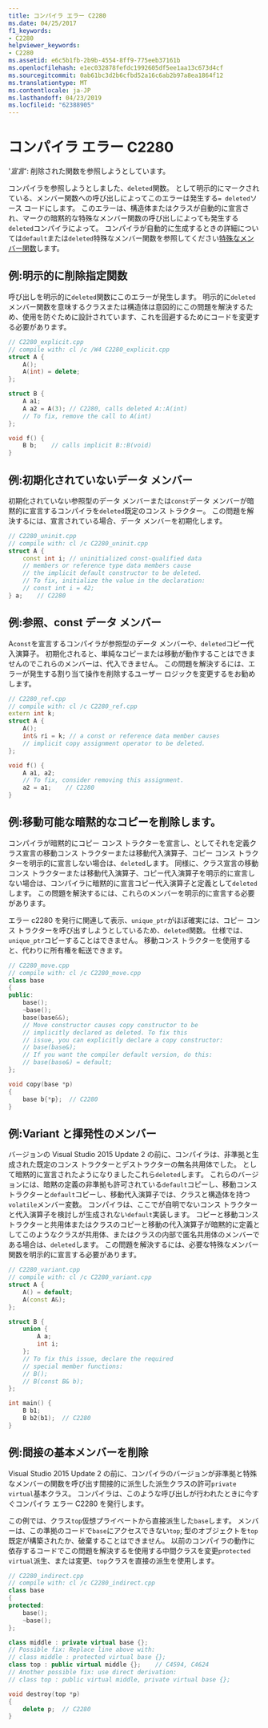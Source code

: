 ```yaml
---
title: コンパイラ エラー C2280
ms.date: 04/25/2017
f1_keywords:
- C2280
helpviewer_keywords:
- C2280
ms.assetid: e6c5b1fb-2b9b-4554-8ff9-775eeb37161b
ms.openlocfilehash: e1ec032878fefdc1992605df5ee1aa13c673d4cf
ms.sourcegitcommit: 0ab61bc3d2b6cfbd52a16c6ab2b97a8ea1864f12
ms.translationtype: MT
ms.contentlocale: ja-JP
ms.lasthandoff: 04/23/2019
ms.locfileid: "62388905"
---
```

# <a name="compiler-error-c2280"></a>コンパイラ エラー C2280

'*宣言*': 削除された関数を参照しようとしています。

コンパイラを参照しようとしました、`deleted`関数。 として明示的にマークされている、メンバー関数への呼び出しによってこのエラーは発生する`= deleted`ソース コードにします。 このエラーは、構造体またはクラスが自動的に宣言され、マークの暗黙的な特殊なメンバー関数の呼び出しによっても発生する`deleted`コンパイラによって。 コンパイラが自動的に生成するときの詳細については`default`または`deleted`特殊なメンバー関数を参照してください[特殊なメンバー関数](../../cpp/special-member-functions.md)します。

## <a name="example-explicitly-deleted-functions"></a>例:明示的に削除指定関数

呼び出しを明示的に`deleted`関数にこのエラーが発生します。 明示的に`deleted`メンバー関数を意味するクラスまたは構造体は意図的にこの問題を解決するため、使用を防ぐために設計されています、これを回避するためにコードを変更する必要があります。

```cpp
// C2280_explicit.cpp
// compile with: cl /c /W4 C2280_explicit.cpp
struct A {
    A();
    A(int) = delete;
};

struct B {
    A a1;
    A a2 = A(3); // C2280, calls deleted A::A(int)
    // To fix, remove the call to A(int)
};

void f() {
    B b;    // calls implicit B::B(void)
}
```

## <a name="example-uninitialized-data-members"></a>例:初期化されていないデータ メンバー

初期化されていない参照型のデータ メンバーまたは`const`データ メンバーが暗黙的に宣言するコンパイラを`deleted`既定のコンス トラクター。 この問題を解決するには、宣言されている場合、データ メンバーを初期化します。

```cpp
// C2280_uninit.cpp
// compile with: cl /c C2280_uninit.cpp
struct A {
    const int i; // uninitialized const-qualified data
    // members or reference type data members cause
    // the implicit default constructor to be deleted.
    // To fix, initialize the value in the declaration:
    // const int i = 42;
} a;    // C2280
```

## <a name="example-reference-and-const-data-members"></a>例:参照、const データ メンバー

A`const`を宣言するコンパイラが参照型のデータ メンバーや、`deleted`コピー代入演算子。 初期化されると、単純なコピーまたは移動が動作することはできませんのでこれらのメンバーは、代入できません。 この問題を解決するには、エラーが発生する割り当て操作を削除するユーザー ロジックを変更するをお勧めします。

```cpp
// C2280_ref.cpp
// compile with: cl /c C2280_ref.cpp
extern int k;
struct A {
    A();
    int& ri = k; // a const or reference data member causes
    // implicit copy assignment operator to be deleted.
};

void f() {
    A a1, a2;
    // To fix, consider removing this assignment.
    a2 = a1;    // C2280
}
```

## <a name="example-movable-deletes-implicit-copy"></a>例:移動可能な暗黙的なコピーを削除します。

コンパイラが暗黙的にコピー コンス トラクターを宣言し、としてそれを定義クラス宣言の移動コンス トラクターまたは移動代入演算子、コピー コンス トラクターを明示的に宣言しない場合は、`deleted`します。 同様に、クラス宣言の移動コンス トラクターまたは移動代入演算子、コピー代入演算子を明示的に宣言しない場合は、コンパイラに暗黙的に宣言コピー代入演算子と定義として`deleted`します。 この問題を解決するには、これらのメンバーを明示的に宣言する必要があります。

エラー c2280 を発行に関連して表示、`unique_ptr`がほぼ確実には、コピー コンス トラクターを呼び出すしようとしているため、`deleted`関数。 仕様では、`unique_ptr`コピーすることはできません。 移動コンス トラクターを使用すると、代わりに所有権を転送できます。

```cpp
// C2280_move.cpp
// compile with: cl /c C2280_move.cpp
class base
{
public:
    base();
    ~base();
    base(base&&);
    // Move constructor causes copy constructor to be
    // implicitly declared as deleted. To fix this
    // issue, you can explicitly declare a copy constructor:
    // base(base&);
    // If you want the compiler default version, do this:
    // base(base&) = default;
};

void copy(base *p)
{
    base b{*p};  // C2280
}
```

## <a name="example-variant-and-volatile-members"></a>例:Variant と揮発性のメンバー

バージョンの Visual Studio 2015 Update 2 の前に、コンパイラは、非準拠と生成された既定のコンス トラクターとデストラクターの無名共用体でした。 として暗黙的に宣言されたようになりましたこれら`deleted`します。 これらのバージョンには、暗黙の定義の非準拠も許可されている`default`コピーし、移動コンス トラクターと`default`コピーし、移動代入演算子では、クラスと構造体を持つ`volatile`メンバー変数。 コンパイラは、ここでが自明でないコンス トラクターと代入演算子を検討しが生成されない`default`実装します。 コピーと移動コンス トラクターと共用体またはクラスのコピーと移動の代入演算子が暗黙的に定義としてこのようなクラスが共用体、またはクラスの内部で匿名共用体のメンバーである場合は、`deleted`します。 この問題を解決するには、必要な特殊なメンバー関数を明示的に宣言する必要があります。

```cpp
// C2280_variant.cpp
// compile with: cl /c C2280_variant.cpp
struct A {
    A() = default;
    A(const A&);
};

struct B {
    union {
        A a;
        int i;
    };
    // To fix this issue, declare the required
    // special member functions:
    // B();
    // B(const B& b);
};

int main() {
    B b1;
    B b2(b1);  // C2280
}
```

## <a name="example-indirect-base-members-deleted"></a>例:間接の基本メンバーを削除

Visual Studio 2015 Update 2 の前に、コンパイラのバージョンが非準拠と特殊なメンバーの関数を呼び出す間接的に派生した派生クラスの許可`private virtual`基本クラス。 コンパイラは、このような呼び出しが行われたときに今すぐコンパイラ エラー C2280 を発行します。

この例では、クラス`top`仮想プライベートから直接派生した`base`します。 メンバーは、この準拠のコードで`base`にアクセスできない`top`; 型のオブジェクトを`top`既定が構築されたか、破棄することはできません。 以前のコンパイラの動作に依存するコードでこの問題を解決するを使用する中間クラスを変更`protected virtual`派生、または変更、`top`クラスを直接の派生を使用します。

```cpp
// C2280_indirect.cpp
// compile with: cl /c C2280_indirect.cpp
class base
{
protected:
    base();
    ~base();
};

class middle : private virtual base {};
// Possible fix: Replace line above with:
// class middle : protected virtual base {};
class top : public virtual middle {};    // C4594, C4624
// Another possible fix: use direct derivation:
// class top : public virtual middle, private virtual base {};

void destroy(top *p)
{
    delete p;  // C2280
}
```
